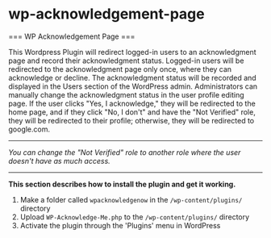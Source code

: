 # wp-acknowledgement-page
=== WP Acknowledgement Page ===

This Wordpress Plugin will redirect logged-in users to an acknowledgment page and record their acknowledgment status.
Logged-in users will be redirected to the acknowledgment page only once, where they can acknowledge or decline.
The acknowledgment status will be recorded and displayed in the Users section of the WordPress admin.
Administrators can manually change the acknowledgment status in the user profile editing page.
If the user clicks "Yes, I acknowledge," they will be redirected to the home page, and if they click "No, I don't" and have the "Not Verified" role, they will be redirected to their profile; otherwise, they will be redirected to google.com.

---
*You can change the "Not Verified" role to another role where the user doesn't have as much access.*

---
**This section describes how to install the plugin and get it working.**
1. Make a folder called `wpacknowledgenow` in the `/wp-content/plugins/` directory
1. Upload `WP-Acknowledge-Me.php` to the `/wp-content/plugins/` directory
2. Activate the plugin through the 'Plugins' menu in WordPress
